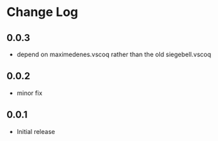 # Change Log

## 0.0.3

- depend on maximedenes.vscoq rather than the old siegebell.vscoq

## 0.0.2

- minor fix

## 0.0.1

- Initial release
